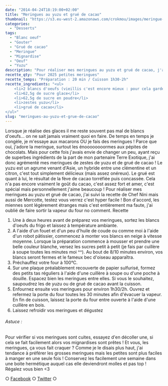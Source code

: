 ```yaml
---
date: "2014-04-24T18:19:00+02:00"
title: "Meringues au yuzu et grué de cacao"
thumbnail: "https://s3.eu-west-2.amazonaws.com/crokmou/images/meringue-francaise-nature-yuzu-gru--.jpg"
categories:
  - "Desserts"
tags:
  - "Blanc oeuf"
  - "Gouter"
  - "Grué de cacao"
  - "Meringue"
  - "Mignardise"
  - "Oeuf"
  - "Yuzu"
description: "Pour réaliser mes meringues au yuzu et grué de cacao, j'ai suivi la recette de Chef Nini mais aussi de Mercotte, testez vous verrez c'est hyper facile !"
recette_qty: "Pour 2025 petites meringues"
recette_temps: "Préparation : 20 min / Cuisson 1h30-2h"
recette_ingredients: "<ul>
	<li>2 blancs d'oeufs (vieillis c'est encore mieux : pour cela gardez vos blancs 3/4 jours dans une boite hermétique au réfrigérateur)</li>
	<li>62,5g de sucre glace</li>
	<li>62,5g de sucre en poudre</li>
	<li>zestes yuzu</li>
	<li>grué de cacao</li>
</ul>"
slug: "meringues-au-yuzu-et-grue-de-cacao"
---
```


Lorsque je réalise des glaces il me reste souvent pas mal de blancs d'oeufs... on ne sait jamais vraiment quoi en faire. De temps en temps je congèle, je m'essaye aux macarons OU je fais des meringues ! Parce que oui, j'adore la meringue, surtout les énoooooooormes aux pépites de chocolats. Mais pour cette fois j'avais envie de changer un peu, ayant reçu de superbes ingrédients de la part de mon partenaire Terre Exotique, j'ai donc agrémenté mes meringues de zestes de yuzu et de grué de cacao ! Le yuzu est un agrume venant d'Asie, un hybride entre une clémentine et un citron, c'est tout simplement délicieux (mais assez onéreux). Le grué est quant à lui, le résultat de la fève de cacao torréfiée puis concassée. Cela n'a pas encore vraiment le goût du cacao, c'est assez fort et amer, c'est spécial mais personnellement j'aime beaucoup ! Pour réaliser mes meringues au yuzu et grué de cacao, j'ai suivi la recette de Chef Nini mais aussi de Mercotte, testez vous verrez c'est hyper facile ! Bon d'accord, les miennes sont légèrement étranges mais c'est entièrement ma faute, j'ai oublié de faire sortir la vapeur du four no comment. Recette

1.  Une à deux heures avant de préparez vos meringues, sortez les blancs d'oeufs du frigo et laissez à température ambiante.
2.  A l'aide d'un fouet et d'un peu d'huile de coude ou comme moi à l'aide d'un robot pâtissier, commencez à monter vos blancs en neige à vitesse moyenne. Lorsque la préparation commence à mousser et prendre une belle couleur blanche, versez les sucres petit à petit (je fais par cuillère à soupe toutes les minutes moi ^^). Au bout de 8/10 minutes environ, vos blancs seront fermes et le fameux bec d'oiseau apparaîtra.
3.  Préchauffez votre four à 100°C.
4.  Sur une plaque préalablement recouverte de papier sulfurisé, formez des petits tas réguliers à l'aide d'une cuillère à soupe ou d'une poche à douille. Espacez bien les meringues entre elles. Si vous le souhaitez, saupoudrez les de yuzu ou de grué de cacao avant la cuisson.
5.  Enfournez ensuite vos meringues pour environ 1h30/2h. Ouvrez et refermez la porte du four toutes les 30 minutes afin d'évacuer la vapeur. En fin de cuisson, laissez la porte du four entre ouverte à l'aide d'une cuillère en bois.
6.  Laissez refroidir vos meringues et dégustez

###### Astuce :

Pour vérifier si vos meringues sont cuites, essayez d'en décoller une, si cela se fait facilement alors vos mignardises sont prêtes ! Et vous, les meringues, ça vous fait craquer ? Comme je le disais plus haut, j'ai tendance à préférer les grosses meringues mais les petites sont plus faciles à manger en une seule fois ! Conservez les facilement une semaine dans une boite hermétique auquel cas elle deviendront molles et pas top ! Régalez vous bien <3

○ [Facebook](https://www.facebook.com/crokmou.blog) ○ [Twitter](https://twitter.com/Crokmou) ○